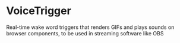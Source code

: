 # VoiceTrigger
Real-time wake word triggers that renders GIFs and plays sounds on browser components, to be used in streaming software like OBS
